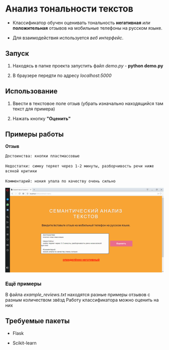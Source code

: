 # Анализ тональности текстов

- Классификатор обучен оценивать тональность __негативная__ *или* __положительная__ отзывов на мобильные телефоны на русском языке.

- Для взаимодействия используется _веб интерфейс_.

## Запуск

1) Находясь в папке проекта запустить файл _demo.py_ - __python demo.py__

2) В браузере передти по адресу _localhost:5000_

## Использование

1) Ввести в текстовое поле отзыв (убрать изначально находящийся там текст для примера)

2) Нажать кнопку __"Оценить"__

## Примеры работы

__Отзыв__

    Достоинства: кнопки пластмассовые

    Недостатки: симку теряет через 1-2 минуты, разборчивость речи ниже всякой критики

    Комментарий: нокия упала по качеству очень сильно

![Результат](https://github.com/AleksandrRybin/SentimentAnalysis/raw/master/images/example1.png)

### Ещё примеры

В файла *example_reviews.txt* находятся разные примеры отзывов с разным количеством звёзд
Работу классификатора можно оценить на них

## Требуемые пакеты

- Flask

- Scikit-learn